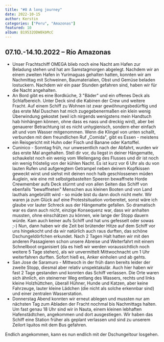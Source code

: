 ```yaml
---
title: "#8 A long journey"
date: 2022-10-15
author: Kerstin
categories: ["Peru", "Amazonas"]
featured: 10
album: B19532ODW8kbMcC
---
```


## 07.10.-14.10.2022 – Río Amazonas

* Unser Frachtschiff OMEGA blieb noch eine Nacht am Hafen zur Beladung stehen und hat am Samstagmorgen abgelegt. Nachdem wir an einem zweiten Hafen in Yurimaguas gehalten hatten, konnten wir am Nachmittag mit Schweinen, Baumaterialien, Obst und Gemüse beladen lostuckern. Nachdem wir ein paar Stunden gefahren sind, haben wir für die Nacht angehalten.
* An Bord gibt es eine Bordküche, 3 "Bäder" und ein offenes Deck als Schlafbereich. Unter Deck sind die Kabinen der Crew und weitere Fracht. Auf einem Schiff zu Wohnen ist zwar gewöhnungsbedürftig und das erste Mal Duschen hat mich zugegebenermaßen ein klein wenig Überwindung gekostet (weil ich nirgends wenigstens mein Handtuch hab hinhängen können, ohne dass es nass und dreckig wird), aber bei genauerer Betrachtung ist es nicht unhygienisch, sondern eher einfach alt und vom Wasser mitgenommen. Wenn die Klingel von unten schallt, verbunden mit dem freundlichen Ruf „Comida", gibt es Essen - meistens ein Reisgericht mit Huhn oder Fisch und Banane oder Kartoffel.
* Cuninico - Sonntag früh, nur unwesentlich nach der Abfahrt, wurden wir das erste Mal angehalten. Stell dir vor, du liegst in deiner Hängematte, schaukelst noch ein wenig vom Wellengang des Flusses und dir ist noch ein wenig fröstelig von der kühlen Nacht. Es ist kurz vor 6 Uhr als du von lauten Rufen und aufgeregtem Getrampel neben deinem Kopfkissen geweckt wirst und siehst mit deinen noch halb geschlossenen müden Äuglein, wie eine mit selbstgebastelten Speeren bewaffnete Horde Crewmember aufs Deck stürmt und von allen Seiten das Schiff von ebenfalls "bewaffneten" Menschen aus kleinen Booten und von Land lauthals angebrülllt wird - so müde bist du dann doch nicht mehr. Wir waren ja zum Glück auf eine Protestsituation vorbereitet, sonst wäre ich glaube vor lauter Schreck aus der Hängematte gefallen. So dramatisch war es dann auch nicht, einzige Konsequenz war, dass wir anhalten mussten, ohne einschätzen zu können, wie lange der Stopp dauern würde. Kam auch keiner aufs Schiff und hat uns gefesselt oder sowas ;-) Nun, dann haben wir die Zeit bei brütender Hitze auf dem Schiff vor uns hingekocht und da wir natürlich auch raus durften, das schöne Dschungeldörfchen erkundet. Nach 2 Tagen Halt hatten wir mit den anderen Passagieren schon unsere Abreise und Weiterfahrt mit einem Schnellboot organisiert (da es hieß wir werden voraussichtlich noch weitere 5 Tage stehen), als wir unvermittelt Mittwochnacht um 1 Uhr weiterfahren durften. Sofort hieß es, Anker einholen und ab gehts.
* San Jose de Saramuro - Mittwoch in der früh dann bereits leider der zweite Stopp, diesmal aber relativ unspektakulär. Auch hier haben wir fast 2 Tage gestanden und konnten das Schiff verlassen. Die Orte waren sich ähnlich, ein steinerner Weg entlang des Wassers, rechts und links kleine Holzhüttchen, überall Hühner, Hunde und Katzen, aber keine Fahrzeuge, lauter kleine Lädchen (die nicht als solche erkennbar sind) und einer zentralen Wasserstation.
* Donnerstag Abend konnten wir erneut ablegen und mussten nur am nächsten Tag zum Abladen der Fracht nochmal bis Nachmittags halten. Um fast genau 18 Uhr sind wir in Nauta, einem kleinen lebhaften Hafenstädtchen, angekommen und dort ausgestiegen. Wir haben das Schiff eine Station früher als geplant verlassen und sind zu unserem Zeilort Iquitos mit dem Bus gefahren.

Endlich angekommen, kann es nun endlich mit der Dschungeltour losgehen.
